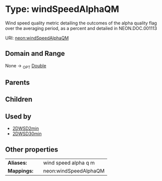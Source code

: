 
# Type: windSpeedAlphaQM


Wind speed quality metric detailing the outcomes of the alpha quality flag over the averaging period, as a percent and detailed in NEON.DOC.001113

URI: [neon:windSpeedAlphaQM](https://data.neonscience.org/windSpeedAlphaQM)


## Domain and Range

None ->  <sub>OPT</sub> [Double](types/Double.md)

## Parents


## Children


## Used by

 * [2DWSD2min](2DWSD2min.md)
 * [2DWSD30min](2DWSD30min.md)

## Other properties

|  |  |  |
| --- | --- | --- |
| **Aliases:** | | wind speed alpha q m |
| **Mappings:** | | neon:windSpeedAlphaQM |

